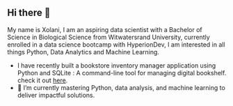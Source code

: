 ## Hi there 👋

My name is Xolani, I am an aspiring data scientist with a Bachelor of Science in Biological Science from Witwatersrand University, currently enrolled in a data science bootcamp with HyperionDev,
I am interested in all things Python, Data Analytics and Machine Learning.

- I have recently built a bookstore inventory manager application using Python and SQLite : A command-line tool for managing digital bookshelf. check it out [here](https://github.com/XolaniGatebe/Bookstore-Inventory-Manager.git).
- 🌱 I’m currently mastering Python, data analysis, and machine learning to deliver impactful solutions.
